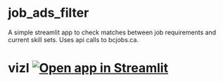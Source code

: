 # job_ads_filter
A simple streamlit app to check matches between job requirements and current skill sets. Uses api calls to  bcjobs.ca.
# vizl  [![Open app in Streamlit](https://static.streamlit.io/badges/streamlit_badge_black_white.svg)](https://share.streamlit.io/ze-sys/vizl/main/match_maker.py)

